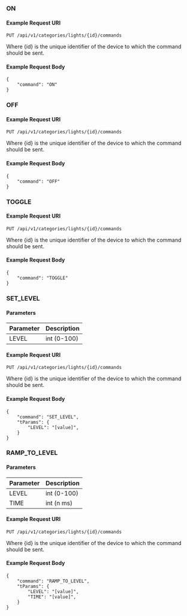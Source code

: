 ### ON


#### Example Request URI

        
    PUT /api/v1/categories/lights/{id}/commands


Where {id} is the unique identifier of the device to which the command should be sent.

#### Example Request Body

       
    {
        "command": "ON"
    }
    
### OFF


#### Example Request URI

        
    PUT /api/v1/categories/lights/{id}/commands


Where {id} is the unique identifier of the device to which the command should be sent.

#### Example Request Body

       
    {
        "command": "OFF"
    }
    
### TOGGLE


#### Example Request URI

        
    PUT /api/v1/categories/lights/{id}/commands


Where {id} is the unique identifier of the device to which the command should be sent.

#### Example Request Body

       
    {
        "command": "TOGGLE"
    }
    
### SET_LEVEL


#### Parameters
| Parameter | Description |
|----------------|-------------|
| LEVEL | int (0-100) | 

#### Example Request URI

        
    PUT /api/v1/categories/lights/{id}/commands


Where {id} is the unique identifier of the device to which the command should be sent.

#### Example Request Body

       
    {
        "command": "SET_LEVEL",
        "tParams": {
            "LEVEL": "[value]",
        }
    }
    
### RAMP_TO_LEVEL


#### Parameters
| Parameter | Description |
|----------------|-------------|
| LEVEL | int (0-100) | 
| TIME | int (n ms) | 

#### Example Request URI

        
    PUT /api/v1/categories/lights/{id}/commands


Where {id} is the unique identifier of the device to which the command should be sent.

#### Example Request Body

       
    {
        "command": "RAMP_TO_LEVEL",
        "tParams": {
            "LEVEL": "[value]",
            "TIME": "[value]",
        }
    }
    
